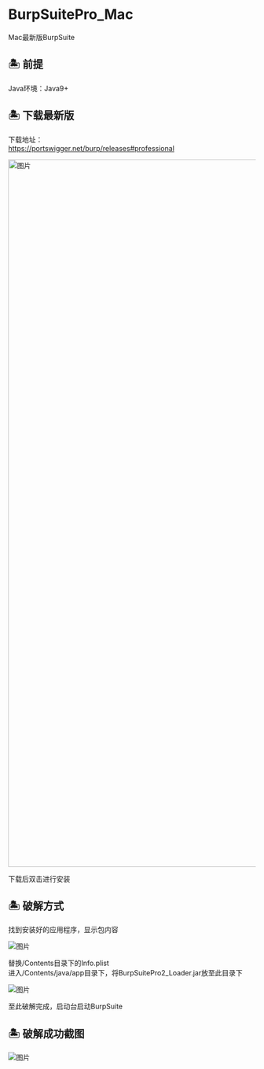 # BurpSuitePro_Mac
Mac最新版BurpSuite

## 🏝 前提
Java环境：Java9+<br>

## 🏝 下载最新版
下载地址：<br>
https://portswigger.net/burp/releases#professional

<img width="1439" alt="图片" src="https://user-images.githubusercontent.com/46148480/124447715-394afe80-ddb4-11eb-808c-61f3a7ec667c.png">

下载后双击进行安装<br>

## 🏝 破解方式
找到安装好的应用程序，显示包内容

![图片](https://user-images.githubusercontent.com/46148480/115981873-9f075700-a5c9-11eb-8122-dbca023d9054.png)

替换/Contents目录下的Info.plist<br>
进入/Contents/java/app目录下，将BurpSuitePro2_Loader.jar放至此目录下

![图片](https://user-images.githubusercontent.com/46148480/115981874-a595ce80-a5c9-11eb-8a36-17c37c51690e.png)

至此破解完成，启动台启动BurpSuite<br>

## 🏝 破解成功截图
![图片](https://user-images.githubusercontent.com/46148480/115981877-ab8baf80-a5c9-11eb-80a1-e9a56b2e62b8.png)
